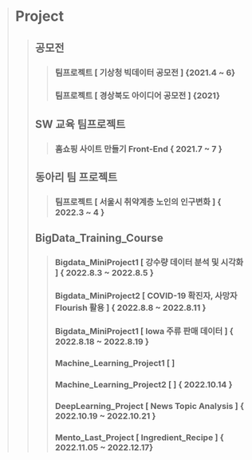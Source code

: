 > # Project
> > ## 공모전
> > > ### 팀프로젝트 [ 기상청 빅데이터 공모전 ] {2021.4 ~ 6}
> > > ### 팀프로젝트 [ 경상북도 아이디어 공모전 ] {2021}
> > ## SW 교육 팀프로젝트
> > > ### 홈쇼핑 사이트 만들기 Front-End { 2021.7 ~ 7 }
> > ## 동아리 팀 프로젝트
> > > ### 팀프로젝트 [ 서울시 취약계층 노인의 인구변화 ] { 2022.3 ~ 4 }
> > ## BigData_Training_Course
> > > ### Bigdata_MiniProject1 [ 강수량 데이터 분석 및 시각화 ] { 2022.8.3 ~ 2022.8.5 }
> > > ### Bigdata_MiniProject2 [ COVID-19 확진자, 사망자 Flourish 활용 ] { 2022.8.8 ~ 2022.8.11 }
> > > ### Bigdata_MiniProject1 [ Iowa 주류 판매 데이터 ] { 2022.8.18 ~ 2022.8.19 }
> > > ### Machine_Learning_Project1 [  ]
> > > ### Machine_Learning_Project2 [  ] { 2022.10.14 }
> > > ### DeepLearning_Project [ News Topic Analysis ] { 2022.10.19 ~ 2022.10.21 }
> > > ### Mento_Last_Project [ Ingredient_Recipe ] { 2022.11.05 ~ 2022.12.17}

